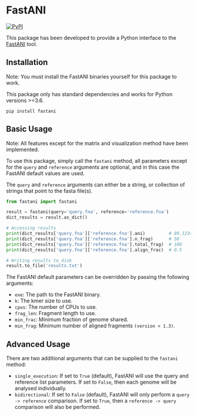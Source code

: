 # FastANI

[![PyPI](https://img.shields.io/pypi/v/fastani)](https://pypi.python.org/pypi/fastani)


This package has been developed to provide a Python interface to the
[FastANI](https://github.com/ParBLiSS/FastANI) tool.

## Installation

Note: You must install the FastANI binaries yourself for this package to work.

This package only has standard dependencies and works for Python versions >=3.6.

```shell
pip install fastani
```

## Basic Usage

Note: All features except for the matrix and visualization method have been implemented.

To use this package, simply call the `fastani` method, all parameters except for the
`query` and `reference` arguments are optional, and in this case the FastANI default values are used.

The `query` and `reference` arguments can either be a string, or collection of strings that point to the fasta file(s).

```python
from fastani import fastani

result = fastani(query='query.fna', reference='reference.fna')
dict_results = result.as_dict()

# Accessing results
print(dict_results['query.fna']['reference.fna'].ani)         # 89.1234
print(dict_results['query.fna']['reference.fna'].n_frag)      # 50
print(dict_results['query.fna']['reference.fna'].total_frag)  # 100
print(dict_results['query.fna']['reference.fna'].align_frac)  # 0.5

# Writing results to disk
result.to_file('results.txt')
```

The FastANI default parameters can be overridden by passing the following arguments:

* `exe`: The path to the FastANI binary.
* `k`: The kmer size to use.
* `cpus`: The number of CPUs to use.
* `frag_len`: Fragment length to use.
* `min_frac`: Minimum fraction of genome shared.
* `min_frag`: Minimum number of aligned fragments `(version < 1.3)`.

## Advanced Usage

There are two additional arguments that can be supplied to the `fastani` method:

* `single_execution`: If set to `True` (default), FastANI will use the query and reference list parameters. If set
  to `False`, then each genome will be analysed individually.
* `bidirectional`: If set to `False` (default), FastANI will only perform a `query -> reference` comparison. If set
  to `True`, then a `reference -> query` comparison will also be performed.
